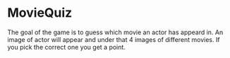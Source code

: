 # MovieQuiz
The goal of the game is to guess which movie an actor has appeard in. An image of actor will appear and under that 4 images of different movies. If you pick the correct one you get a point.